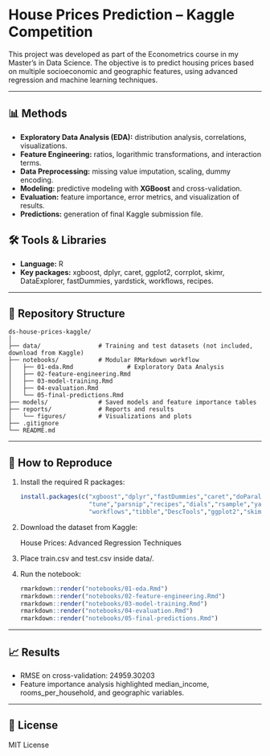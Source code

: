 # House Prices Prediction – Kaggle Competition

This project was developed as part of the Econometrics course in my Master’s in Data Science.
The objective is to predict housing prices based on multiple socioeconomic and geographic features, using advanced regression and machine learning techniques.

---
## 📊 Methods
- **Exploratory Data Analysis (EDA):** distribution analysis, correlations, visualizations.
- **Feature Engineering:** ratios, logarithmic transformations, and interaction terms. 
- **Data Preprocessing:** missing value imputation, scaling, dummy encoding. 
- **Modeling:** predictive modeling with **XGBoost** and cross-validation. 
- **Evaluation:** feature importance, error metrics, and visualization of results. 
- **Predictions:** generation of final Kaggle submission file. 

## 🛠️ Tools & Libraries
- **Language:** R
- **Key packages:** xgboost, dplyr, caret, ggplot2, corrplot, skimr, DataExplorer, fastDummies, yardstick, workflows, recipes.

---
## 📂 Repository Structure
```
ds-house-prices-kaggle/
│
├── data/                # Training and test datasets (not included, download from Kaggle)
├── notebooks/           # Modular RMarkdown workflow
│   ├── 01-eda.Rmd               # Exploratory Data Analysis
│   ├── 02-feature-engineering.Rmd
│   ├── 03-model-training.Rmd
│   ├── 04-evaluation.Rmd
│   └── 05-final-predictions.Rmd
├── models/              # Saved models and feature importance tables
├── reports/             # Reports and results
│   └── figures/         # Visualizations and plots
├── .gitignore
└── README.md
```
---

## 🚀 How to Reproduce
1. Install the required R packages:
   ```R
   install.packages(c("xgboost","dplyr","fastDummies","caret","doParallel",
                      "tune","parsnip","recipes","dials","rsample","yardstick",
                      "workflows","tibble","DescTools","ggplot2","skimr","DataExplorer","corrplot"))```

2. Download the dataset from Kaggle:

   House Prices: Advanced Regression Techniques

3. Place train.csv and test.csv inside data/.

4. Run the notebook:
   ```R               
   rmarkdown::render("notebooks/01-eda.Rmd")
   rmarkdown::render("notebooks/02-feature-engineering.Rmd")
   rmarkdown::render("notebooks/03-model-training.Rmd")
   rmarkdown::render("notebooks/04-evaluation.Rmd")
   rmarkdown::render("notebooks/05-final-predictions.Rmd")
   ```

---
## 📈 Results
- RMSE on cross-validation: 24959.30203
- Feature importance analysis highlighted median_income, rooms_per_household, and geographic variables.

---
## 📜 License
   MIT License
